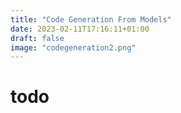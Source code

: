 ```yaml
---
title: "Code Generation From Models"
date: 2023-02-11T17:16:11+01:00
draft: false
image: "codegeneration2.png"
---
```


# todo